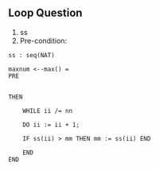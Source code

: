 ## Loop Question
1. ss
2. Pre-condition: 
```
ss : seq(NAT)

maxnum <--max() =
PRE


THEN
	
	WHILE ii /= nn
	
	DO ii := ii + 1;
	
	IF ss(ii) > mm THEN mm := ss(ii) END
	
	END
END
```
